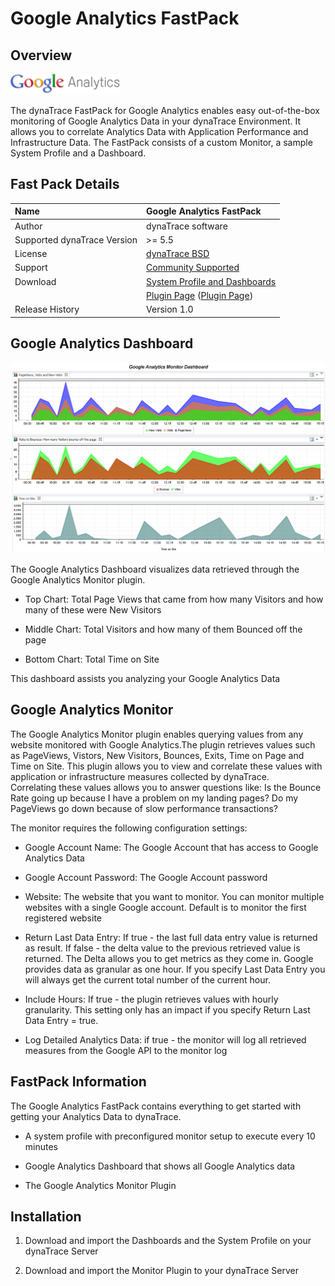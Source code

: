 # Google Analytics FastPack

## Overview

![images_community/download/attachments/35323942/icon.png](images_community/download/attachments/35323942/icon.png)

The dynaTrace FastPack for Google Analytics enables easy out-of-the-box monitoring of Google Analytics Data in your dynaTrace Environment. It allows you to correlate Analytics Data with Application
Performance and Infrastructure Data. The FastPack consists of a custom Monitor, a sample System Profile and a Dashboard.

## Fast Pack Details

| Name | Google Analytics FastPack
| :--- | :---
| Author |dynaTrace software
| Supported dynaTrace Version | >= 5.5
| License | [dynaTrace BSD](dynaTraceBSD.txt)
| Support | [Community Supported ](https://community/display/DL/Support+Levels#SupportLevels-Community)
| Download | [System Profile and Dashboards ](GoogleAnalytics_SystemProfile_and_Dashboard.zip) 
| |[Plugin Page](com.dynatrace.diagnostics.plugin.GoogleAnalytics_1.0.0.jar) ([Plugin Page](https://community.compuwareapm.com/community/display/DL/Google+Analytics+Monitor+Plugin))
| Release History | Version 1.0

## Google Analytics Dashboard

![images_community/download/attachments/35323942/GADashboard.PNG](images_community/download/attachments/35323942/GADashboard.PNG)

The Google Analytics Dashboard visualizes data retrieved through the Google Analytics Monitor plugin.

  * Top Chart: Total Page Views that came from how many Visitors and how many of these were New Visitors 

  * Middle Chart: Total Visitors and how many of them Bounced off the page 

  * Bottom Chart: Total Time on Site 

This dashboard assists you analyzing your Google Analytics Data

## Google Analytics Monitor

The Google Analytics Monitor plugin enables querying values from any website monitored with Google Analytics.The plugin retrieves values such as PageViews, Vistors, New Visitors, Bounces, Exits, Time
on Page and Time on Site. This plugin allows you to view and correlate these values with application or infrastructure measures collected by dynaTrace.  
Correlating these values allows you to answer questions like: Is the Bounce Rate going up because I have a problem on my landing pages? Do my PageViews go down because of slow performance
transactions?

The monitor requires the following configuration settings:

  * Google Account Name: The Google Account that has access to Google Analytics Data 

  * Google Account Password: The Google Account password 

  * Website: The website that you want to monitor. You can monitor multiple websites with a single Google account. Default is to monitor the first registered website 

  * Return Last Data Entry: If true - the last full data entry value is returned as result. If false - the delta value to the previous retrieved value is returned. The Delta allows you to get metrics as they come in. Google provides data as granular as one hour. If you specify Last Data Entry you will always get the current total number of the current hour. 

  * Include Hours: If true - the plugin retrieves values with hourly granularity. This setting only has an impact if you specify Return Last Data Entry = true. 

  * Log Detailed Analytics Data: if true - the monitor will log all retrieved measures from the Google API to the monitor log 

## FastPack Information

The Google Analytics FastPack contains everything to get started with getting your Analytics Data to dynaTrace.

  * A system profile with preconfigured monitor setup to execute every 10 minutes 

  * Google Analytics Dashboard that shows all Google Analytics data 

  * The Google Analytics Monitor Plugin 

## Installation

  1. Download and import the Dashboards and the System Profile on your dynaTrace Server 

  2. Download and import the Monitor Plugin to your dynaTrace Server 

